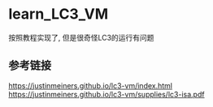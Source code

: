 # learn_LC3_VM

按照教程实现了, 但是很奇怪LC3的运行有问题

## 参考链接
https://justinmeiners.github.io/lc3-vm/index.html
https://justinmeiners.github.io/lc3-vm/supplies/lc3-isa.pdf
